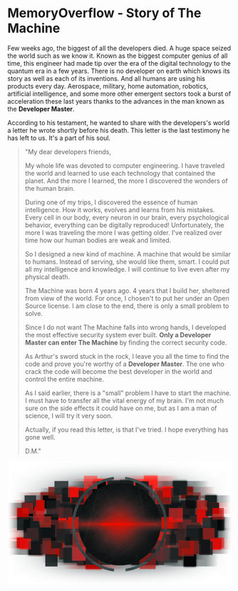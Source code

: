 # MemoryOverflow - Story of The Machine

Few weeks ago, the biggest of all the developers died. A huge space seized the world such as we know it. Known as the biggest computer genius of all time, this engineer had made tip over the era of the digital technology to the quantum era in a few years. There is no developer on earth which knows its story as well as each of its inventions. And all humans are using his products every day. Aerospace, military, home automation, robotics, artificial intelligence, and some more other emergent sectors took a burst of acceleration these last years thanks to the advances in the man known as the **Developer Master**.

According to his testament, he wanted to share with the developers's world a letter he wrote shortly before his death. This letter is the last testimony he has left to us. It's a part of his soul.

> "My dear developers friends,
>
> My whole life was devoted to computer engineering. I have traveled the world and learned to use each technology that contained the planet. And the more I learned, the more I discovered the wonders of the human brain.
>
> During one of my trips, I discovered the essence of human intelligence. How it works, evolves and learns from his mistakes. Every cell in our body, every neuron in our brain, every psychological behavior, everything can be digitally reproduced! Unfortunately, the more I was traveling the more I was getting older. I've realized over time how our human bodies are weak and limited.
>
> So I designed a new kind of machine. A machine that would be similar to humans. Instead of serving, she would like them, smart. I could put all my intelligence and knowledge. I will continue to live even after my physical death.
>
> The Machine was born 4 years ago. 4 years that I build her, sheltered from view of the world. For once, I chosen't to put her under an Open Source license. I am close to the end, there is only a small problem to solve.
>
> Since I do not want The Machine falls into wrong hands, I developed the most effective security system ever built. **Only a Developer Master can enter The Machine** by finding the correct security code.
>
> As Arthur's sword stuck in the rock, I leave you all the time to find the code and prove you're worthy of a **Developer Master**. The one who crack the code will become the best developer in the world and control the entire machine.
>
> As I said earlier, there is a "small" problem I have to start the machine. I must have to transfer all the vital energy of my brain. I'm not much sure on the side effects it could have on me, but as I am a man of science, I will try it very soon.
>
> Actually, if you read this letter, is that I've tried. I hope everything has gone well.
>
> D.M."

<p align="center">
  <img src="images/the-machine.jpg" />
</p>